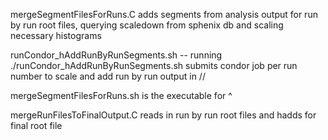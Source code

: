 mergeSegmentFilesForRuns.C adds segments from analysis output for run by run root files, querying scaledown from sphenix db and scaling necessary histograms

runCondor_hAddRunByRunSegments.sh -- running ./runCondor_hAddRunByRunSegments.sh submits condor job per run number to scale and add run by run output in //

mergeSegmentFilesForRuns.sh is the executable for ^

mergeRunFilesToFinalOutput.C reads in run by run root files and hadds for final root file

